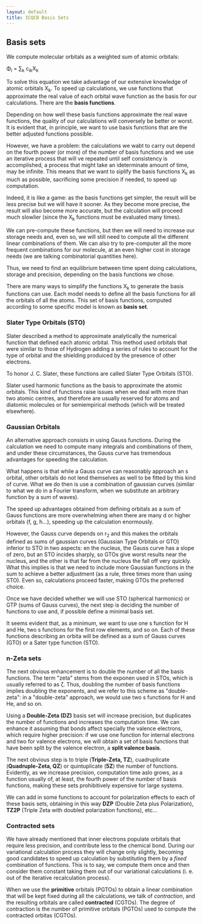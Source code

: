 ```yaml
---
layout: default
title: ICQCB Basis Sets
---
```


Basis sets
----------

We compute molecular orbitals as a weighted sum of atomic orbitals:

Φ<sub>i</sub> = ∑<sub>k</sub> c<sub>ik</sub>Χ<sub>k</sub>

To solve this equation we take advantage of our extensive knowledge of atomic orbitals X<sub>k</sub>. To speed up calculations, we use functions that approximate the real value of each orbital wave function as the basis for our calculations. There are the **basis functions**.

Depending on how well these basis functions approximate the real wave functions, the quality of our calculations will conversely be better or worst. It is evident that, in principle, we want to use basis functions that are the better adjusted functions possible.

However, we have a problem: the calculations we wabt to carry out depend on the fourth power (or more) of the number of basis functions and we use an iterative process that will ve repeated until self consistency is accomplished, a process that might take an ideterminate amount of time, may be infinite. This means that we want to siplify the basis functions X<sub>k</sub> as much as possible, sacrificing some precision if needed, to speed up computation.

Indeed, it is like a game: as the basis functions get simpler, the result will be less precise but we will have it sooner. As they become more precise, the result will also become more accurate, but the calculation will proceed much slowlier (since the X<sub>k</sub> functions must be evaluated many times).

We can pre-compute these functions, but then we will need to increase our storage needs and, even so, we will still need to compute all the different linear combinations of them. We can also try to pre-computer all the more frequent combinations for our molecule, at an even higher cost in storage needs (we are talking combinatorial quantities here).

Thus, we need to find an equilibrium between time spent doing calculations, storage and precision, depending on the basis functions we chose.

There are many ways to simplify the functions X<sub>k</sub> to generate the basis functions can use. Each model needs to define all the basis functions for all the orbitals of all the atoms. This set of basis functions, computed according to some specific model is known as **basis set**.

### Slater Type Orbitals (STO)

Slater described a method to approximate analytically the numerical function that defined each atomic orbital. This method used orbitals that were similar to those of Hydrogen adding a series of rules to account for the type of orbital and the shielding produiced by the presence of other electrons.

To honor J. C. Slater, these functions are called Slater Type Orbitals (STO).

Slater used harmonic functions as the basis to approximate the atomic orbitals. This kind of functions raise issues when we deal with more than two atomic centres, and therefore are usually reserved for atoms and diatomic molecules or for semiempirical methods (which will be treated elsewhere).

### Gaussian Orbitals

An alternative approach consists in using Gauss functions. During the calculation we need to compute many integrals and combinations of them, and under these circumstances, the Gauss curve has tremendous advantages for speeding the calculation.

What happens is that while a Gauss curve can reasonably approach an s orbital, other orbitals do not lend themselves as well to be fitted by this kind of curve. What we do then is use a combination of gaussian curves (similar to what we do in a Fourier transform, when we substitute an arbitrary function by a sum of waves).

The speed up advantages obtained from defining orbitals as a sum of Gauss functions are more overwhelming when there are many d or higher orbitals (f, g, h...), speeding up the calculation enormously.

However, the Gauss curve depends on r<sub>2</sub> and this makes the orbitals defined as sums of gaussian curves (Gaussian Type Orbitals or GTO) inferior to STO in two aspects: en the nucleus, the Gauss curve has a slope of zero, but an STO incides sharply, so GTOs give worst results near the nucleus, and the other is that far from the nucleus the fall off very quickly. What this implies is that we need to include more Gaussian functions in the sum to achieve a better adjustment (as a rule, three times more than using STO). Even so, calculations proceed faster, making GTOs the preferred choice.

Once we have decided whether we will use STO (spherical harmonics) or GTP (sums of Gauss curves), the next step is deciding the number of functions to use and, if possible define a minimal basis set.

It seems evident that, as a minimum, we want to use one s function for H and He, two s functions for the first row elements, and so on. Each of these functions describing an orbita will be defined as a sum of Gauss curves (GTO) or a Sater type function (STO).

### n-Zeta sets

The next obvious enhancement is to double the number of all the basis functions. The term "zeta" stems from the exponen used in STOs, which is usually referred to as ζ. Thus, doubling the number of basis functions implies doubling the exponents, and we refer to this scheme as "double-zeta": in a "double-zeta" approach, we would use two s functions for H and He, and so on.

Using a **Double-Zeta (DZ)** basis set will increase precision, but duplicates the number of functions and increases the computation time. We can enhance it assuming that bonds affect specially the valence electrons, which require higher precision: if we use one function for internal electrons and two for valence electrons, we will obtain a set of basis functions that have been split by the valence electron, a **split valence basis**.

The next obvious step is to triple (**Triple-Zeta, TZ**), cuadruplicate (**Quadruple-Zeta, QZ**) or quintuplicate (**5Z**) the number of functions. Evidently, as we increase precision, computation time aslo grows, as a function usually of, at least, the fourth power of the number of basis functions, making these sets prohibitively expensive for large systems.

We can add in some functions to account for polarization effects to each of these basis sets, obtaining in this way **DZP** (Double Zeta plus Polarization), **TZ2P** (Triple Zeta with doubled polarization functions), etc...

### Contracted sets

We have already mentioned that inner electrons populate orbitals that require less precision, and contribute less to the chemical bond. During our variational calculation process they will change only slightly, becoming good candidates to speed up calculation by substituting them by a *fixed* combination of functions. This is to say, we compute them once and then consider them constant taking them out of our variational calculations (i. e. out of the iterative recalculation process).

When we use the **primitive** orbitals (PGTOs) to obtain a linear combination that will be kept fixed during all the calculations, we talk of *contraction*, and the resulting orbitals are called **contracted** (CGTOs). The degree of contraction is the number of primitive orbitals (PGTOs) used to compute the contracted orbitas (CGTOs).
